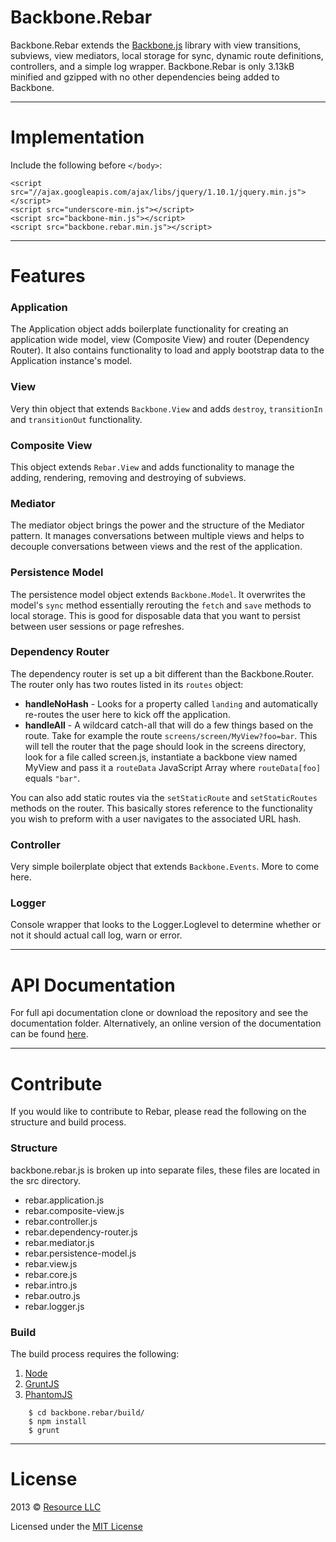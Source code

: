 Backbone.Rebar
=====

Backbone.Rebar extends the [Backbone.js](http://www.backbonejs.org/) library with view transitions, subviews, view mediators, local storage for sync, dynamic route definitions, controllers, and a simple log wrapper. Backbone.Rebar is only 3.13kB minified and gzipped with no other dependencies being added to Backbone.

---

# Implementation

Include the following before `</body>`:

	<script src="//ajax.googleapis.com/ajax/libs/jquery/1.10.1/jquery.min.js"></script>
	<script src="underscore-min.js"></script>
	<script src="backbone-min.js"></script>
	<script src="backbone.rebar.min.js"></script>

---

# Features

### Application

The Application object adds boilerplate functionality for creating an application wide model, view (Composite View) and router (Dependency Router). It also contains functionality to load and apply bootstrap data to the Application instance's model.

### View

Very thin object that extends `Backbone.View` and adds `destroy`, `transitionIn` and `transitionOut` functionality.

### Composite View

This object extends `Rebar.View` and adds functionality to manage the adding, rendering, removing and destroying of subviews.

### Mediator

The mediator object brings the power and the structure of the Mediator pattern. It manages conversations between multiple views and helps to decouple conversations between views and the rest of the application.

### Persistence Model

The persistence model object extends `Backbone.Model`. It overwrites the model's `sync` method essentially rerouting the `fetch` and `save` methods to local storage. This is good for disposable data that you want to persist between user sessions or page refreshes.

### Dependency Router

The dependency router is set up a bit different than the Backbone.Router. The router only has two routes listed in its `routes` object:

* **handleNoHash** - Looks for a property called `landing` and automatically re-routes the user here to kick off the application.
* **handleAll** - A wildcard catch-all that will do a few things based on the route. Take for example the route `screens/screen/MyView?foo=bar`. This will tell the router that the page should look in the screens directory, look for a file called screen.js, instantiate a backbone view named MyView and pass it a `routeData` JavaScript Array where `routeData[foo]` equals `"bar"`.

You can also add static routes via the `setStaticRoute` and `setStaticRoutes` methods on the router. This basically stores reference to the functionality you wish to preform with a user navigates to the associated URL hash.

### Controller

Very simple boilerplate object that extends `Backbone.Events`. More to come here.

### Logger

Console wrapper that looks to the Logger.Loglevel to determine whether or not it should actual call log, warn or error.

---

# API Documentation

For full api documentation clone or download the repository and see the documentation folder. Alternatively, an online version of the documentation can be found [here](http://resource.github.io/backbone.rebar/docs/index.html).

---

# Contribute
If you would like to contribute to Rebar, please read the following on the structure and build process.

### Structure
backbone.rebar.js is broken up into separate files, these files are located in the src directory.

* rebar.application.js
* rebar.composite-view.js
* rebar.controller.js
* rebar.dependency-router.js
* rebar.mediator.js
* rebar.persistence-model.js
* rebar.view.js
* rebar.core.js
* rebar.intro.js
* rebar.outro.js
* rebar.logger.js

### Build
The build process requires the following:

1. [Node](http://nodejs.org)
2. [GruntJS](http://gruntjs.com)
3. [PhantomJS](http://phantomjs.org/)

````
	$ cd backbone.rebar/build/
	$ npm install
	$ grunt
````

---

# License

2013 © [Resource LLC](http://www.resource.com)

Licensed under the [MIT License](#LICENSE)



